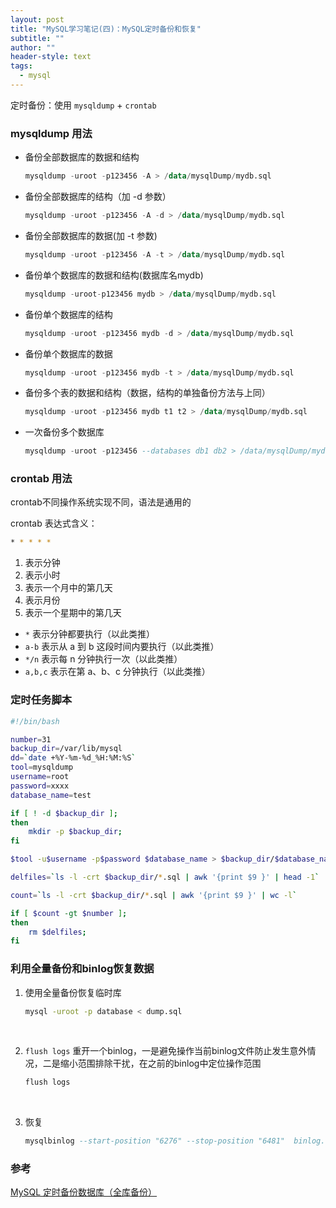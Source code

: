 ```yaml
---
layout: post
title: "MySQL学习笔记(四)：MySQL定时备份和恢复"
subtitle: ""
author: ""
header-style: text
tags:
  - mysql
---
```




定时备份：使用 `mysqldump` + `crontab`



### mysqldump 用法

- 备份全部数据库的数据和结构

  ```sql
  mysqldump -uroot -p123456 -A > /data/mysqlDump/mydb.sql
  ```

- 备份全部数据库的结构（加 -d 参数）

  ```sql
  mysqldump -uroot -p123456 -A -d > /data/mysqlDump/mydb.sql
  ```

- 备份全部数据库的数据(加 -t 参数)

  ```sql
  mysqldump -uroot -p123456 -A -t > /data/mysqlDump/mydb.sql
  ```

- 备份单个数据库的数据和结构(数据库名mydb)

  ```sql
  mysqldump -uroot-p123456 mydb > /data/mysqlDump/mydb.sql
  ```

- 备份单个数据库的结构

  ```sql
  mysqldump -uroot -p123456 mydb -d > /data/mysqlDump/mydb.sql
  ```

- 备份单个数据库的数据

  ```sql
  mysqldump -uroot -p123456 mydb -t > /data/mysqlDump/mydb.sql
  ```

- 备份多个表的数据和结构（数据，结构的单独备份方法与上同）

  ```sql
  mysqldump -uroot -p123456 mydb t1 t2 > /data/mysqlDump/mydb.sql
  ```

- 一次备份多个数据库

  ```sql
  mysqldump -uroot -p123456 --databases db1 db2 > /data/mysqlDump/mydb.sql
  ```

  

### crontab 用法

crontab不同操作系统实现不同，语法是通用的

crontab 表达式含义：

```bash
* * * * *
```

1. 表示分钟
2. 表示小时
3. 表示一个月中的第几天
4. 表示月份
5. 表示一个星期中的第几天



- `*` 表示分钟都要执行（以此类推）
- `a-b` 表示从 a 到 b 这段时间内要执行（以此类推）
- `*/n` 表示每 n 分钟执行一次（以此类推）
- `a,b,c` 表示在第 a、b、c 分钟执行（以此类推）





### 定时任务脚本

```bash
#!/bin/bash

number=31
backup_dir=/var/lib/mysql
dd=`date +%Y-%m-%d_%H:%M:%S`
tool=mysqldump
username=root
password=xxxx
database_name=test

if [ ! -d $backup_dir ];
then
    mkdir -p $backup_dir;
fi

$tool -u$username -p$password $database_name > $backup_dir/$database_name-$dd.sql

delfiles=`ls -l -crt $backup_dir/*.sql | awk '{print $9 }' | head -1`

count=`ls -l -crt $backup_dir/*.sql | awk '{print $9 }' | wc -l`

if [ $count -gt $number ];
then
    rm $delfiles;
fi
```







### 利用全量备份和binlog恢复数据

1. 使用全量备份恢复临时库

   ```bash
   mysql -uroot -p database < dump.sql
   ```

   <br/>

2. `flush logs` 重开一个binlog，一是避免操作当前binlog文件防止发生意外情况，二是缩小范围排除干扰，在之前的binlog中定位操作范围

   ```bash
   flush logs
   ```

   <br/>

3. 恢复

   ```sql
   mysqlbinlog --start-position "6276" --stop-position "6481"  binlog.000011 | mysql -uroot -p
   ```

   

   



### 参考

[MySQL 定时备份数据库（全库备份）](https://www.cnblogs.com/letcafe/p/mysqlautodump.html)